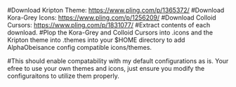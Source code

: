 #Download Kripton Theme: https://www.pling.com/p/1365372/
#Download Kora-Grey Icons: https://www.pling.com/p/1256209/
#Download Colloid Cursors: https://www.pling.com/p/1831077/
#Extract contents of each download.
#Plop the Kora-Grey and Colloid Cursors into .icons and the Kripton theme into .themes into your $HOME directory to add AlphaObeisance config compatible icons/themes.

#This should enable compatability with my default configurations as is. Your efree to use your own themes and icons, just ensure you modify the configuraitons to utilize them properly.
